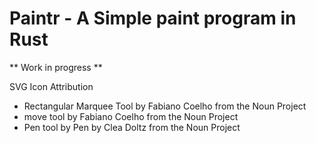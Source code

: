 # Paintr - A Simple paint program in Rust

** Work in progress **



SVG Icon Attribution
* Rectangular Marquee Tool by Fabiano Coelho from the Noun Project
* move tool by Fabiano Coelho from the Noun Project
* Pen tool by Pen by Clea Doltz from the Noun Project